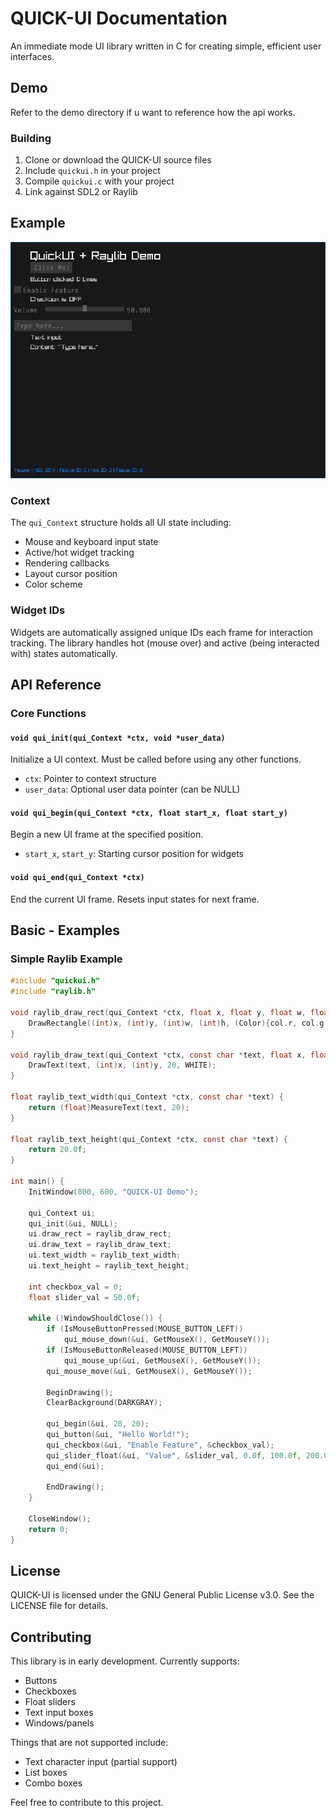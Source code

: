 # QUICK-UI Documentation

An immediate mode UI library written in C for creating simple, efficient user interfaces.

## Demo
Refer to the demo directory if u want to reference how the api works.

### Building
1. Clone or download the QUICK-UI source files
2. Include `quickui.h` in your project
3. Compile `quickui.c` with your project
4. Link against SDL2 or Raylib

## Example

![raylib](resources/raylib-demo.png)

### Context
The `qui_Context` structure holds all UI state including:
- Mouse and keyboard input state
- Active/hot widget tracking
- Rendering callbacks
- Layout cursor position
- Color scheme

### Widget IDs
Widgets are automatically assigned unique IDs each frame for interaction tracking. The library handles hot (mouse over) and active (being interacted with) states automatically.

## API Reference

### Core Functions

#### `void qui_init(qui_Context *ctx, void *user_data)`
Initialize a UI context. Must be called before using any other functions.
- `ctx`: Pointer to context structure
- `user_data`: Optional user data pointer (can be NULL)

#### `void qui_begin(qui_Context *ctx, float start_x, float start_y)`
Begin a new UI frame at the specified position.
- `start_x`, `start_y`: Starting cursor position for widgets

#### `void qui_end(qui_Context *ctx)`
End the current UI frame. Resets input states for next frame.

## Basic - Examples

### Simple Raylib Example

```c
#include "quickui.h"
#include "raylib.h"

void raylib_draw_rect(qui_Context *ctx, float x, float y, float w, float h, qui_Color col) {
    DrawRectangle((int)x, (int)y, (int)w, (int)h, (Color){col.r, col.g, col.b, col.a});
}

void raylib_draw_text(qui_Context *ctx, const char *text, float x, float y) {
    DrawText(text, (int)x, (int)y, 20, WHITE);
}

float raylib_text_width(qui_Context *ctx, const char *text) {
    return (float)MeasureText(text, 20);
}

float raylib_text_height(qui_Context *ctx, const char *text) {
    return 20.0f;
}

int main() {
    InitWindow(800, 600, "QUICK-UI Demo");
    
    qui_Context ui;
    qui_init(&ui, NULL);
    ui.draw_rect = raylib_draw_rect;
    ui.draw_text = raylib_draw_text;
    ui.text_width = raylib_text_width;
    ui.text_height = raylib_text_height;
    
    int checkbox_val = 0;
    float slider_val = 50.0f;
    
    while (!WindowShouldClose()) {
        if (IsMouseButtonPressed(MOUSE_BUTTON_LEFT))
            qui_mouse_down(&ui, GetMouseX(), GetMouseY());
        if (IsMouseButtonReleased(MOUSE_BUTTON_LEFT))
            qui_mouse_up(&ui, GetMouseX(), GetMouseY());
        qui_mouse_move(&ui, GetMouseX(), GetMouseY());
        
        BeginDrawing();
        ClearBackground(DARKGRAY);
        
        qui_begin(&ui, 20, 20);
        qui_button(&ui, "Hello World!");
        qui_checkbox(&ui, "Enable Feature", &checkbox_val);
        qui_slider_float(&ui, "Value", &slider_val, 0.0f, 100.0f, 200.0f);
        qui_end(&ui);
        
        EndDrawing();
    }
    
    CloseWindow();
    return 0;
}
```
## License

QUICK-UI is licensed under the GNU General Public License v3.0. See the LICENSE file for details.

## Contributing

This library is in early development. Currently supports:
- Buttons
- Checkboxes
- Float sliders
- Text input boxes
- Windows/panels

Things that are not supported include:
- Text character input (partial support)
- List boxes
- Combo boxes

Feel free to contribute to this project.
